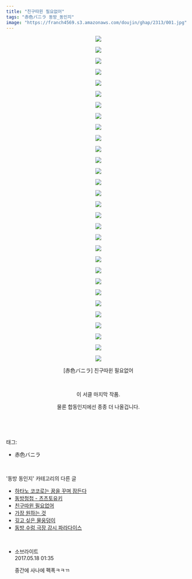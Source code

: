 ```yaml
---
title: "친구따윈 필요없어"
tags: "赤色バニラ 동방_동인지"
image: "https://franch4569.s3.amazonaws.com/doujin/ghap/2313/001.jpg"
---
```

<div class="article">
<p style="text-align: center; clear: none; float: none;"><img src="{{ site.imgserver2 }}/ghap/2313/001.jpg"/></p>
<p style="text-align: center; clear: none; float: none;"><img src="{{ site.imgserver2 }}/ghap/2313/002.jpg"/></p>
<p style="text-align: center; clear: none; float: none;"><img src="{{ site.imgserver2 }}/ghap/2313/003.jpg"/></p>
<p style="text-align: center; clear: none; float: none;"><img src="{{ site.imgserver2 }}/ghap/2313/004.jpg"/></p>
<p style="text-align: center; clear: none; float: none;"><img src="{{ site.imgserver2 }}/ghap/2313/005.jpg"/></p>
<p style="text-align: center; clear: none; float: none;"><img src="{{ site.imgserver2 }}/ghap/2313/006.jpg"/></p>
<p style="text-align: center; clear: none; float: none;"><img src="{{ site.imgserver2 }}/ghap/2313/007.jpg"/></p>
<p style="text-align: center; clear: none; float: none;"><img src="{{ site.imgserver2 }}/ghap/2313/008.jpg"/></p>
<p style="text-align: center; clear: none; float: none;"><img src="{{ site.imgserver2 }}/ghap/2313/009.jpg"/></p>
<p style="text-align: center; clear: none; float: none;"><img src="{{ site.imgserver2 }}/ghap/2313/010.jpg"/></p>
<p style="text-align: center; clear: none; float: none;"><img src="{{ site.imgserver2 }}/ghap/2313/011.jpg"/></p>
<p style="text-align: center; clear: none; float: none;"><img src="{{ site.imgserver2 }}/ghap/2313/012.jpg"/></p>
<p style="text-align: center; clear: none; float: none;"><img src="{{ site.imgserver2 }}/ghap/2313/013.jpg"/></p>
<p style="text-align: center; clear: none; float: none;"><img src="{{ site.imgserver2 }}/ghap/2313/014.jpg"/></p>
<p style="text-align: center; clear: none; float: none;"><img src="{{ site.imgserver2 }}/ghap/2313/015.jpg"/></p>
<p style="text-align: center; clear: none; float: none;"><img src="{{ site.imgserver2 }}/ghap/2313/016.jpg"/></p>
<p style="text-align: center; clear: none; float: none;"><img src="{{ site.imgserver2 }}/ghap/2313/017.jpg"/></p>
<p style="text-align: center; clear: none; float: none;"><img src="{{ site.imgserver2 }}/ghap/2313/018.jpg"/></p>
<p style="text-align: center; clear: none; float: none;"><img src="{{ site.imgserver2 }}/ghap/2313/019.jpg"/></p>
<p style="text-align: center; clear: none; float: none;"><img src="{{ site.imgserver2 }}/ghap/2313/020.jpg"/></p>
<p style="text-align: center; clear: none; float: none;"><img src="{{ site.imgserver2 }}/ghap/2313/021.jpg"/></p>
<p style="text-align: center; clear: none; float: none;"><img src="{{ site.imgserver2 }}/ghap/2313/022.jpg"/></p>
<p style="text-align: center; clear: none; float: none;"><img src="{{ site.imgserver2 }}/ghap/2313/023.jpg"/></p>
<p style="text-align: center; clear: none; float: none;"><img src="{{ site.imgserver2 }}/ghap/2313/024.jpg"/></p>
<p style="text-align: center; clear: none; float: none;"><img src="{{ site.imgserver2 }}/ghap/2313/025.jpg"/></p>
<p style="text-align: center; clear: none; float: none;"><img src="{{ site.imgserver2 }}/ghap/2313/026.jpg"/></p>
<p style="text-align: center; clear: none; float: none;"><img src="{{ site.imgserver2 }}/ghap/2313/027.jpg"/></p>
<p style="text-align: center; clear: none; float: none;"><img src="{{ site.imgserver2 }}/ghap/2313/028.jpg"/></p>
<p style="text-align: center; clear: none; float: none;"><img src="{{ site.imgserver2 }}/ghap/2313/029.jpg"/></p>
<p style="text-align: center; clear: none; float: none;"><img src="{{ site.imgserver2 }}/ghap/2313/030.jpg"/></p>
<p style="text-align: center; clear: none; float: none;">[赤色バニラ] 친구따윈 필요없어</p>
<p style="text-align: center; clear: none; float: none;"><br/></p>
<p style="text-align: center; clear: none; float: none;">이 서클 마지막 작품.</p>
<p style="text-align: center; clear: none; float: none;">물론 합동인지에선 종종 더 나올겁니다.</p>
<p><br/></p>
</div><br/>
<div class="tagTrail">
<p>태그: </p>
<ul>
<li>赤色バニラ</li>
</ul>
</div><br/>
<div class="another">
<p>'동방 동인지' 카테고리의 다른 글</p>
<ul>
<li><a href="/ghap_2317">하타노 코코로는 꿈을 꾸며 잠든다</a></li>
<li><a href="/ghap_2315">동방청첩 - 츠츠토유키</a></li>
<li><a href="/ghap_2313">친구따윈 필요없어</a></li>
<li><a href="/ghap_2312">가장 원하는 것</a></li>
<li><a href="/ghap_2311">깊고 싶은 물웅덩이</a></li>
<li><a href="/ghap_2310">동방 수렁 극장 강시 파라다이스</a></li>
</ul>
</div><br/>
<div class="cb_module cb_fluid">
<div class="cb_wrt cb_profile">
<div class="comment">
<ul>
<li class="cb_thumb_off" id="comment14991795">
<div class="cb_comment_area">
<div class="cb_info_area">
<div class="cb_section">
<span class="cb_nick_name">소브라이트</span>
</div>
<div class="cb_section">
<span class="cb_date">2017.05.18 01:35 </span>
</div>
</div>
<div class="cb_dsc_comment">
<p class="cb_dsc">
											중간에 사나에 펙폭ㅋㅋㄲ
										</p>
</div>
</div></li>
</ul>
</div>
</div><!-- commentList close -->
</div><br/>

